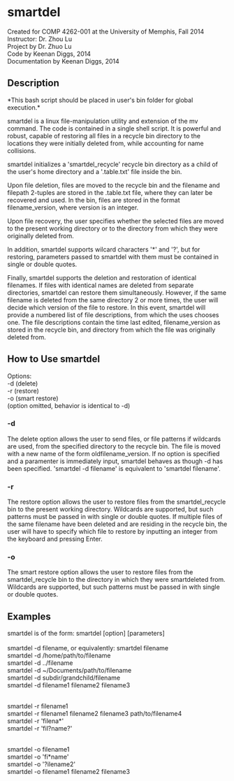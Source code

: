 smartdel
========

Created for COMP 4262-001 at the University of Memphis, Fall 2014<br>
Instructor: Dr. Zhou Lu <br>
Project by Dr. Zhuo Lu <br>
Code by Keenan Diggs, 2014 <br>
Documentation by Keenan Diggs, 2014

<h2>Description</h2>
*This bash script should be placed in user's bin folder for global execution.* <br>

<p> 
smartdel is a linux file-manipulation utility and extension of the mv command. The code is contained in a single shell script. It is powerful and robust, capable of restoring all files in a recycle bin directory to the locations they were initially deleted from, while accounting for name collisions.
</p>

<p> 
smartdel initializes a 'smartdel_recycle' recycle bin directory as a child of the user's home directory and a '.table.txt' file inside the bin.
</p>

<p> 
Upon file deletion, files are moved to the recycle bin and the filename and filepath 2-tuples are stored in the .table.txt file, where they can later be recovered and used. In the bin, files are stored in the format filename_version, where version is an integer.
</p>

<p> 
Upon file recovery, the user specifies whether the selected files are moved to the present working directory or to the directory from which they were originally deleted from.
</p>

<p>
In addition, smartdel supports wilcard characters '*' and '?', but for restoring, parameters passed to smartdel with them must be contained in single or double quotes.
</p>

<p>
Finally, smartdel supports the deletion and restoration of identical filenames. If files with identical names are deleted from separate directories, smartdel can restore them simultaneously. However, if the same filename is deleted from the same directory 2 or more times, the user will decide which version of the file to restore. In this event, smartdel will provide a numbered list of file descriptions, from which the uses chooses one. The file descriptions contain the time last edited, filename_version as stored in the recycle bin, and directory from which the file was originally deleted from.
</p>

<h2>How to Use smartdel</h2>
Options: <br>
-d (delete) <br>
-r (restore) <br>
-o (smart restore) <br>
(option omitted, behavior is identical to -d) 

<h3>-d</h3>
<p>
The delete option allows the user to send files, or file patterns if wildcards are used, from the specified directory to the recycle bin. The file is moved with a new name of the form oldfilename_version. If no option is specified and a paramenter is immediately input, smartdel behaves as though -d has been specified. 'smartdel -d filename' is equivalent to 'smartdel filename'.
</p>

<h3>-r</h3>
<p>
The restore option allows the user to restore files from the smartdel_recycle bin to the present working directory. Wildcards are supported, but such patterns must be passed in with single or double quotes. If multiple files of the same filename have been deleted and are residing in the recycle bin, the user will have to specify which file to restore by inputting an integer from the keyboard and pressing Enter.
</p>

<h3>-o</h3>
<p>
The smart restore option allows the user to restore files from the smartdel_recycle bin to the directory in which they were smartdeleted from. Wildcards are supported, but such patterns must be passed in with single or double quotes.
</p>

<h2>Examples</h2>
smartdel is of the form: smartdel [option] [parameters] <br><br>
smartdel -d filename, or equivalently: smartdel filename <br>
smartdel -d /home/path/to/filename <br>
smartdel -d ../filename <br>
smartdel -d ~/Documents/path/to/filename <br>
smartdel -d subdir/grandchild/filename <br>
smartdel -d filename1 filename2 filename3 <br><br>

smartdel -r filename1 <br>
smartdel -r filename1 filename2 filename3 path/to/filename4 <br>
smartdel -r 'filena*' <br>
smartdel -r 'fil?name?' <br><br>

smartdel -o filename1 <br>
smartdel -o 'fi*name' <br>
smartdel -o '?ilename2' <br>
smartdel -o filename1 filename2 filename3
